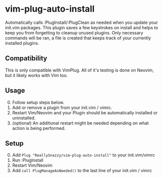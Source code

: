 # vim-plug-auto-install
Automatically calls :PlugInstall/:PlugClean as needed when you update your init.vim packages. 
This plugin saves a few keystrokes on install and helps to keep you from forgetting to cleanup unused plugins. 
Only necessary commands will be ran, a file is created that keeps track of your currently installed plugins.

## Compatibility
This is only compatible with VimPlug. All of it's testing is done on Neovim, but it likely works with Vim too.

## Usage
0. Follow setup steps below.
1. Add or remove a plugin from your init.vim / vimrc.
2. Restart Vim/Neovim and your Plugin should be automatically installed or uninstalled.
3. (optional) An additional restart might be needed depending on what action is being performed.

## Setup
0. Add `Plug "ReallySnazzy/vim-plug-auto-install"` to your init.vim/vimrc
1. Run :PlugInstall
3. Restart Vim/Neovim
4. Add `call PlugManageAsNeeded()` to the last line of your init.vim / vimrc
